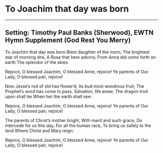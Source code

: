 # To Joachim that day was born

***

## Setting: Timothy Paul Banks (Sherwood), EWTN Hymn Supplement (God Rest You Merry)

To Joachim that day was born
Blest daughter of the morn;
The brightest star of morning she,
A Rose that here adorns;
From Anna did come forth on earth
The splendor of the skies:

Rejoice, O blessed Joachim,
O blessed Anne, rejoice!
Ye parents of Our Lady,
O blessed pair, rejoice!

Now Jesse’s rod of old has flower’d,
Its bud most wondrous fruit;
The Prophet’s word has come to pass,
Salvation, life anew;
The dragon trod upon shall be
When her the earth shall see:

Rejoice, O blessed Joachim,
O blessed Anne, rejoice!
Ye parents of Our Lady,
O blessed pair, rejoice!

The parents of Christ’s mother bright,
With merit and such grace,
Do intercede for us this day,
For all the human race,
To bring us safely to the land
Where Christ and Mary reign:

Rejoice, O blessed Joachim,
O blessed Anne, rejoice!
Ye parents of Our Lady,
O blessed pair, rejoice!